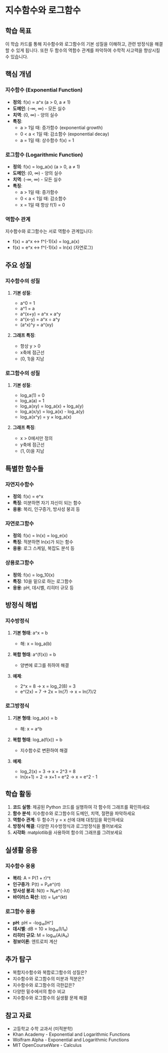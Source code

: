 # 지수함수와 로그함수

## 학습 목표
이 학습 카드를 통해 지수함수와 로그함수의 기본 성질을 이해하고, 관련 방정식을 해결할 수 있게 됩니다. 또한 두 함수의 역함수 관계를 파악하여 수학적 사고력을 향상시킬 수 있습니다.

## 핵심 개념

### 지수함수 (Exponential Function)
- **정의**: f(x) = a^x (a > 0, a ≠ 1)
- **도메인**: (-∞, ∞) - 모든 실수
- **치역**: (0, ∞) - 양의 실수
- **특징**: 
  - a > 1일 때: 증가함수 (exponential growth)
  - 0 < a < 1일 때: 감소함수 (exponential decay)
  - a = 1일 때: 상수함수 f(x) = 1

### 로그함수 (Logarithmic Function)
- **정의**: f(x) = log_a(x) (a > 0, a ≠ 1)
- **도메인**: (0, ∞) - 양의 실수
- **치역**: (-∞, ∞) - 모든 실수
- **특징**:
  - a > 1일 때: 증가함수
  - 0 < a < 1일 때: 감소함수
  - x = 1일 때 항상 f(1) = 0

### 역함수 관계
지수함수와 로그함수는 서로 역함수 관계입니다:
- f(x) = a^x ↔ f^(-1)(x) = log_a(x)
- f(x) = e^x ↔ f^(-1)(x) = ln(x) (자연로그)

## 주요 성질

### 지수함수의 성질
1. **기본 성질**:
   - a^0 = 1
   - a^1 = a
   - a^(x+y) = a^x × a^y
   - a^(x-y) = a^x ÷ a^y
   - (a^x)^y = a^(xy)

2. **그래프 특징**:
   - 항상 y > 0
   - x축에 점근선
   - (0, 1)을 지남

### 로그함수의 성질
1. **기본 성질**:
   - log_a(1) = 0
   - log_a(a) = 1
   - log_a(xy) = log_a(x) + log_a(y)
   - log_a(x/y) = log_a(x) - log_a(y)
   - log_a(x^y) = y × log_a(x)

2. **그래프 특징**:
   - x > 0에서만 정의
   - y축에 점근선
   - (1, 0)을 지남

## 특별한 함수들

### 자연지수함수
- **정의**: f(x) = e^x
- **특징**: 미분하면 자기 자신이 되는 함수
- **응용**: 복리, 인구증가, 방사성 붕괴 등

### 자연로그함수
- **정의**: f(x) = ln(x) = log_e(x)
- **특징**: 적분하면 ln(x)가 되는 함수
- **응용**: 로그 스케일, 복잡도 분석 등

### 상용로그함수
- **정의**: f(x) = log_10(x)
- **특징**: 10을 밑으로 하는 로그함수
- **응용**: pH, 데시벨, 리히터 규모 등

## 방정식 해법

### 지수방정식
1. **기본 형태**: a^x = b
   - 해: x = log_a(b)

2. **복합 형태**: a^(f(x)) = b
   - 양변에 로그를 취하여 해결

3. **예제**:
   - 2^x = 8 → x = log_2(8) = 3
   - e^(2x) = 7 → 2x = ln(7) → x = ln(7)/2

### 로그방정식
1. **기본 형태**: log_a(x) = b
   - 해: x = a^b

2. **복합 형태**: log_a(f(x)) = b
   - 지수함수로 변환하여 해결

3. **예제**:
   - log_2(x) = 3 → x = 2^3 = 8
   - ln(x+1) = 2 → x+1 = e^2 → x = e^2 - 1

## 학습 활동

1. **코드 실행**: 제공된 Python 코드를 실행하여 각 함수의 그래프를 확인하세요
2. **함수 분석**: 지수함수와 로그함수의 도메인, 치역, 절편을 파악하세요
3. **역함수 관계**: 두 함수가 y = x 선에 대해 대칭임을 확인하세요
4. **방정식 해결**: 다양한 지수방정식과 로그방정식을 풀어보세요
5. **시각화**: matplotlib을 사용하여 함수의 그래프를 그려보세요

## 실생활 응용

### 지수함수 응용
- **복리**: A = P(1 + r)^t
- **인구증가**: P(t) = P₀e^(rt)
- **방사성 붕괴**: N(t) = N₀e^(-λt)
- **바이러스 확산**: I(t) = I₀e^(kt)

### 로그함수 응용
- **pH**: pH = -log₁₀[H⁺]
- **데시벨**: dB = 10 × log₁₀(I/I₀)
- **리히터 규모**: M = log₁₀(A/A₀)
- **정보이론**: 엔트로피 계산

## 추가 탐구

- 복합지수함수와 복합로그함수의 성질은?
- 지수함수와 로그함수의 미분과 적분은?
- 지수함수와 로그함수의 극한값은?
- 다양한 밑수에서의 함수 비교
- 지수함수와 로그함수의 실생활 문제 해결

## 참고 자료

- 고등학교 수학 교과서 (미적분학)
- Khan Academy - Exponential and Logarithmic Functions
- Wolfram Alpha - Exponential and Logarithmic Functions
- MIT OpenCourseWare - Calculus
